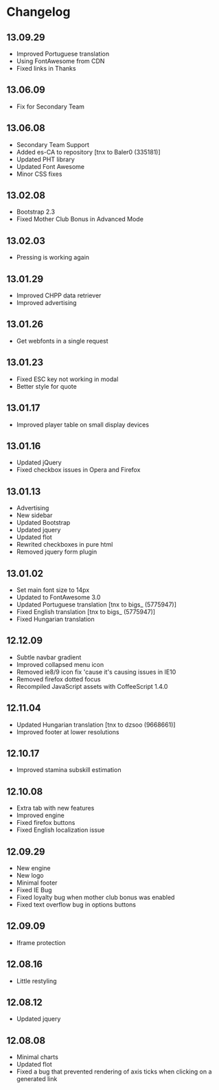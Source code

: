 Changelog
=========

13.09.29
--------
* Improved Portuguese translation
* Using FontAwesome from CDN
* Fixed links in Thanks

13.06.09
--------
* Fix for Secondary Team

13.06.08
--------
* Secondary Team Support
* Added es-CA to repository [tnx to Baler0 (335181)]
* Updated PHT library
* Updated Font Awesome
* Minor CSS fixes

13.02.08
--------
* Bootstrap 2.3
* Fixed Mother Club Bonus in Advanced Mode

13.02.03
--------
* Pressing is working again

13.01.29
--------
* Improved CHPP data retriever
* Improved advertising

13.01.26
--------
* Get webfonts in a single request

13.01.23
--------
* Fixed ESC key not working in modal
* Better style for quote

13.01.17
--------
* Improved player table on small display devices

13.01.16
--------
* Updated jQuery
* Fixed checkbox issues in Opera and Firefox

13.01.13
--------
* Advertising
* New sidebar
* Updated Bootstrap
* Updated jquery
* Updated flot
* Rewrited checkboxes in pure html
* Removed jquery form plugin

13.01.02
--------
* Set main font size to 14px
* Updated to FontAwesome 3.0
* Updated Portuguese translation [tnx to bigs_ (5775947)]
* Fixed English translation [tnx to bigs_ (5775947)]
* Fixed Hungarian translation

12.12.09
--------
* Subtle navbar gradient
* Improved collapsed menu icon
* Removed ie8/9 icon fix 'cause it's causing issues in IE10
* Removed firefox dotted focus
* Recompiled JavaScript assets with CoffeeScript 1.4.0

12.11.04
--------
* Updated Hungarian translation [tnx to dzsoo (9668661)]
* Improved footer at lower resolutions

12.10.17
--------
* Improved stamina subskill estimation

12.10.08
--------
* Extra tab with new features
* Improved engine
* Fixed firefox buttons
* Fixed English localization issue

12.09.29
--------
* New engine
* New logo
* Minimal footer
* Fixed IE Bug
* Fixed loyalty bug when mother club bonus was enabled
* Fixed text overflow bug in options buttons

12.09.09
--------
* Iframe protection

12.08.16
--------
* Little restyling

12.08.12
--------
* Updated jquery

12.08.08
--------
* Minimal charts
* Updated flot
* Fixed a bug that prevented rendering of axis ticks when clicking on a generated link
